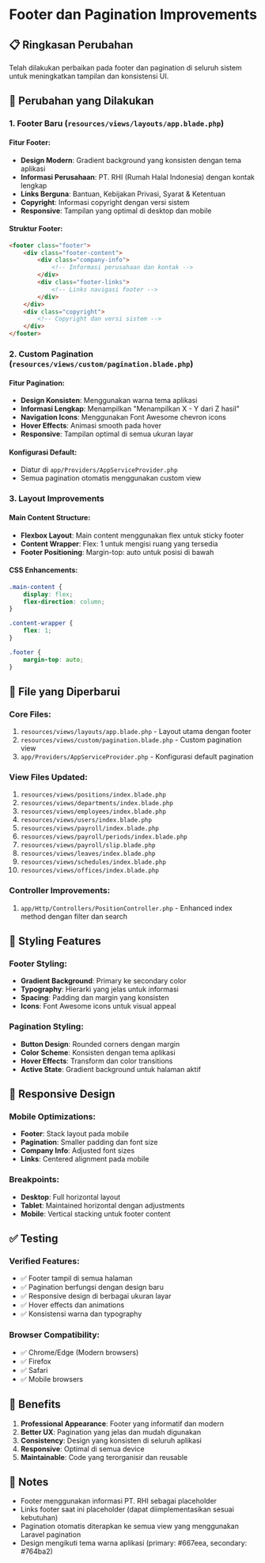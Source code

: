 # Footer dan Pagination Improvements

## 📋 Ringkasan Perubahan

Telah dilakukan perbaikan pada footer dan pagination di seluruh sistem untuk meningkatkan tampilan dan konsistensi UI.

## 🔧 Perubahan yang Dilakukan

### 1. Footer Baru (`resources/views/layouts/app.blade.php`)

#### Fitur Footer:
- **Design Modern**: Gradient background yang konsisten dengan tema aplikasi
- **Informasi Perusahaan**: PT. RHI (Rumah Halal Indonesia) dengan kontak lengkap
- **Links Berguna**: Bantuan, Kebijakan Privasi, Syarat & Ketentuan
- **Copyright**: Informasi copyright dengan versi sistem
- **Responsive**: Tampilan yang optimal di desktop dan mobile

#### Struktur Footer:
```html
<footer class="footer">
    <div class="footer-content">
        <div class="company-info">
            <!-- Informasi perusahaan dan kontak -->
        </div>
        <div class="footer-links">
            <!-- Links navigasi footer -->
        </div>
    </div>
    <div class="copyright">
        <!-- Copyright dan versi sistem -->
    </div>
</footer>
```

### 2. Custom Pagination (`resources/views/custom/pagination.blade.php`)

#### Fitur Pagination:
- **Design Konsisten**: Menggunakan warna tema aplikasi
- **Informasi Lengkap**: Menampilkan "Menampilkan X - Y dari Z hasil"
- **Navigation Icons**: Menggunakan Font Awesome chevron icons
- **Hover Effects**: Animasi smooth pada hover
- **Responsive**: Tampilan optimal di semua ukuran layar

#### Konfigurasi Default:
- Diatur di `app/Providers/AppServiceProvider.php`
- Semua pagination otomatis menggunakan custom view

### 3. Layout Improvements

#### Main Content Structure:
- **Flexbox Layout**: Main content menggunakan flex untuk sticky footer
- **Content Wrapper**: Flex: 1 untuk mengisi ruang yang tersedia
- **Footer Positioning**: Margin-top: auto untuk posisi di bawah

#### CSS Enhancements:
```css
.main-content {
    display: flex;
    flex-direction: column;
}

.content-wrapper {
    flex: 1;
}

.footer {
    margin-top: auto;
}
```

## 📁 File yang Diperbarui

### Core Files:
1. `resources/views/layouts/app.blade.php` - Layout utama dengan footer
2. `resources/views/custom/pagination.blade.php` - Custom pagination view
3. `app/Providers/AppServiceProvider.php` - Konfigurasi default pagination

### View Files Updated:
1. `resources/views/positions/index.blade.php`
2. `resources/views/departments/index.blade.php`
3. `resources/views/employees/index.blade.php`
4. `resources/views/users/index.blade.php`
5. `resources/views/payroll/index.blade.php`
6. `resources/views/payroll/periods/index.blade.php`
7. `resources/views/payroll/slip.blade.php`
8. `resources/views/leaves/index.blade.php`
9. `resources/views/schedules/index.blade.php`
10. `resources/views/offices/index.blade.php`

### Controller Improvements:
1. `app/Http/Controllers/PositionController.php` - Enhanced index method dengan filter dan search

## 🎨 Styling Features

### Footer Styling:
- **Gradient Background**: Primary ke secondary color
- **Typography**: Hierarki yang jelas untuk informasi
- **Spacing**: Padding dan margin yang konsisten
- **Icons**: Font Awesome icons untuk visual appeal

### Pagination Styling:
- **Button Design**: Rounded corners dengan margin
- **Color Scheme**: Konsisten dengan tema aplikasi
- **Hover Effects**: Transform dan color transitions
- **Active State**: Gradient background untuk halaman aktif

## 📱 Responsive Design

### Mobile Optimizations:
- **Footer**: Stack layout pada mobile
- **Pagination**: Smaller padding dan font size
- **Company Info**: Adjusted font sizes
- **Links**: Centered alignment pada mobile

### Breakpoints:
- **Desktop**: Full horizontal layout
- **Tablet**: Maintained horizontal dengan adjustments
- **Mobile**: Vertical stacking untuk footer content

## ✅ Testing

### Verified Features:
- ✅ Footer tampil di semua halaman
- ✅ Pagination berfungsi dengan design baru
- ✅ Responsive design di berbagai ukuran layar
- ✅ Hover effects dan animations
- ✅ Konsistensi warna dan typography

### Browser Compatibility:
- ✅ Chrome/Edge (Modern browsers)
- ✅ Firefox
- ✅ Safari
- ✅ Mobile browsers

## 🚀 Benefits

1. **Professional Appearance**: Footer yang informatif dan modern
2. **Better UX**: Pagination yang jelas dan mudah digunakan
3. **Consistency**: Design yang konsisten di seluruh aplikasi
4. **Responsive**: Optimal di semua device
5. **Maintainable**: Code yang terorganisir dan reusable

## 📝 Notes

- Footer menggunakan informasi PT. RHI sebagai placeholder
- Links footer saat ini placeholder (dapat diimplementasikan sesuai kebutuhan)
- Pagination otomatis diterapkan ke semua view yang menggunakan Laravel pagination
- Design mengikuti tema warna aplikasi (primary: #667eea, secondary: #764ba2)
